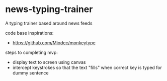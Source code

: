# news-typing-trainer

A typing trainer based around news feeds

code base inspirations:

- https://github.com/Miodec/monkeytype

steps to completing mvp:

- display text to screen using canvas
- intercept keystrokes so that the text "fills" when correct key is typed for dummy sentence
